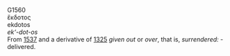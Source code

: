 <body>
  <p>G1560<br>  ἔκδοτος  <br> ekdotos  <br><i>ek‘-dot-os </i><br>From <a href="g1537.htm">1537</a> and a derivative of <a href="g1325.htm">1325</a>  <i>given</i> <i>out</i> or <i>over</i>, that is, <i>surrendered:</i> - delivered.<br></p>
 </body>